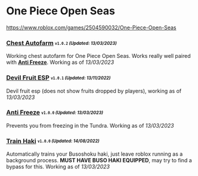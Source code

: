 # One Piece Open Seas
https://www.roblox.com/games/2504590032/One-Piece-Open-Seas

### [Chest Autofarm](/Scripts/chestfarm.lua) <sub><sup>`v1.0.2` *(Updated: 13/03/2023)*</sup></sub>
Working chest autofarm for One Piece Open Seas. Works really well paired with [**Anti Freeze**](/Scripts/antifreeze.lua). Working as of *13/03/2023*

### [Devil Fruit ESP](/Scripts/devilfruitesp.lua) <sub><sup>`v1.0.1` *(Updated: 13/11/2022)*</sup></sub>
Devil fruit esp (does not show fruits dropped by players), working as of *13/03/2023*

### [Anti Freeze](/Scripts/antifreeze.lua) <sub><sup>`v1.0.0` *(Updated: 13/03/2023)*</sup></sub>
Prevents you from freezing in the Tundra. Working as of *13/03/2023*

### [Train Haki](/Scripts/trainhaki.lua) <sub><sup>`v1.0.0` *(Updated: 14/08/2022)*</sup></sub>
Automatically trains your Busoshoku haki, just leave roblox running as a background process. **MUST HAVE BUSO HAKI EQUIPPED**, may try to find a bypass for this. Working as of *13/03/2023*
